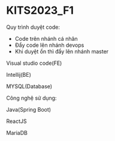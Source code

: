 # KITS2023_F1
Quy trình duyệt code:
- Code trên nhánh cá nhân
- Đẩy code lên nhánh devops
- Khi duyệt ổn thì đẩy lên nhánh master

Visual studio code(FE)

Intellij(BE)

MYSQL(Database)

Công nghệ sử dụng: 

Java(Spring Boot)

ReactJS

MariaDB

